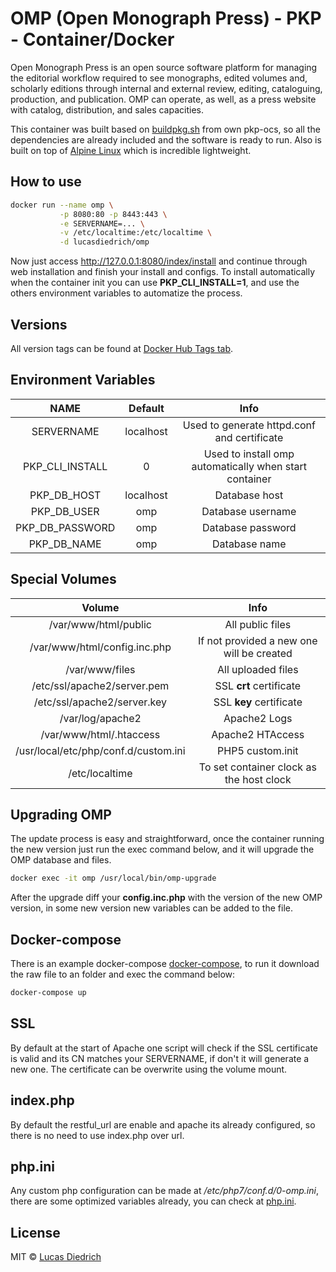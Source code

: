 # OMP (Open Monograph Press) - PKP - Container/Docker

Open Monograph Press is an open source software platform for managing the editorial workflow required to see monographs, edited volumes and, scholarly editions through internal and external review, editing, cataloguing, production, and publication. OMP can operate, as well, as a press website with catalog, distribution, and sales capacities.

This container was built based on [buildpkg.sh](https://github.com/pkp/ocs/blob/ocs-3_1_0-1/tools/buildpkg.sh) from own pkp-ocs, so all the dependencies are already included and the software is ready to run. Also is built on top of [Alpine Linux](https://alpinelinux.org/) which is incredible lightweight.

## How to use

```bash
docker run --name omp \
           -p 8080:80 -p 8443:443 \
           -e SERVERNAME=... \
           -v /etc/localtime:/etc/localtime \
           -d lucasdiedrich/omp
```

Now just access http://127.0.0.1:8080/index/install and continue through web installation and finish your install and configs.
To install automatically when the container init you can use **PKP_CLI_INSTALL=1**, and use the others environment variables to automatize the process.

## Versions

All version tags can be found at [Docker Hub Tags tab](https://hub.docker.com/r/lucasdiedrich/omp/tags/).

## Environment Variables

|  NAME  | Default | Info |
|:------:|:-------:|:-------:|
|   SERVERNAME  | localhost | Used to generate httpd.conf and certificate |
| PKP_CLI_INSTALL |  0  | Used to install omp automatically when start container |
|   PKP_DB_HOST  | localhost | Database host |
|   PKP_DB_USER  | omp | Database username |
|   PKP_DB_PASSWORD  | omp | Database password |
|   PKP_DB_NAME  | omp | Database name |

## Special Volumes

|  Volume  | Info |
|:------:|:-------:|
| /var/www/html/public | All public files |
| /var/www/html/config.inc.php  | If not provided a new one will be created |
| /var/www/files  | All uploaded files |
| /etc/ssl/apache2/server.pem  | SSL **crt** certificate |
| /etc/ssl/apache2/server.key  | SSL **key** certificate |
| /var/log/apache2  | Apache2 Logs |
| /var/www/html/.htaccess  | Apache2 HTAccess |
| /usr/local/etc/php/conf.d/custom.ini  | PHP5 custom.init |
| /etc/localtime  | To set container clock as the host clock |

## Upgrading OMP

The update process is easy and straightforward, once the container running the new version just run the exec command below, and it will upgrade the OMP database and files.

```bash
docker exec -it omp /usr/local/bin/omp-upgrade
```

After the upgrade diff your **config.inc.php** with the version of the new OMP version, in some new version new variables can be added to the file.

## Docker-compose

There is an example docker-compose [docker-compose](./docker-compose.yml), to run it download the raw file to an folder and exec the command below:

```bash
docker-compose up
```

## SSL

By default at the start of Apache one script will check if the SSL certificate is valid and its CN matches your SERVERNAME, if don't it will generate a new one. The certificate can be overwrite using the volume mount.

## index.php

By default the restful_url are enable and apache its already configured, so there is no need to use index.php over url.

## php.ini

Any custom php configuration can be made at */etc/php7/conf.d/0-omp.ini*, there are some optimized variables already, you can check at [php.ini](./files/php.ini).

## License

MIT © [Lucas Diedrich](https://github.com/lucasdiedrich)
